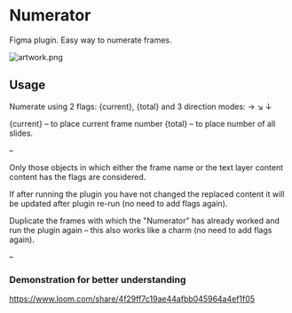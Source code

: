 # Numerator

Figma plugin. Easy way to numerate frames.

![artwork.png](https://i.imgur.com/uxYVAoR.png)

## Usage
Numerate using 2 flags: {current}, {total} and 3 direction modes: → ↘ ↓

{current} – to place current frame number
{total} – to place number of all slides.

–

Only those objects in which either the frame name or the text layer content content has the flags are considered.

If after running the plugin you have not changed the replaced content it will be updated after plugin re-run (no need to add flags again).

Duplicate the frames with which the "Numerator" has already worked and run the plugin again – this also works like a charm (no need to add flags again).

–

### Demonstration for better understanding
https://www.loom.com/share/4f29ff7c19ae44afbb045964a4ef1f05
